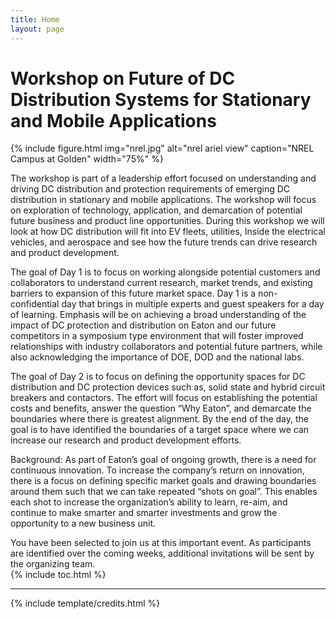 ```yaml
---
title: Home
layout: page
---
```


# Workshop on Future of DC Distribution Systems for Stationary and Mobile Applications

{% include figure.html img="nrel.jpg" alt="nrel ariel view" caption="NREL Campus at Golden" width="75%" %}

The workshop is part of a leadership effort focused on understanding and driving DC distribution and protection requirements of emerging DC distribution in stationary and mobile applications. The workshop will focus on exploration of technology, application, and demarcation of potential future business and product line opportunities. During this workshop we will look at how DC distribution will fit into EV fleets, utilities, Inside the electrical vehicles, and aerospace and see how the future trends can drive research and product development.   

 

The goal of Day 1 is to focus on working alongside potential customers and collaborators to understand current research, market trends, and existing barriers to expansion of this future market space.  Day 1 is a non-confidential day that brings in multiple experts and guest speakers for a day of learning.  Emphasis will be on achieving a broad understanding of the impact of DC protection and distribution on Eaton and our future competitors in a symposium type environment that will foster improved relationships with industry collaborators and potential future partners, while also acknowledging the importance of DOE, DOD and the national labs. 

 
The goal of Day 2 is to focus on defining the opportunity spaces for DC distribution and DC protection devices such as, solid state and hybrid circuit breakers and contactors. The effort will focus on establishing the potential costs and benefits, answer the question “Why Eaton”, and demarcate the boundaries where there is greatest alignment.  By the end of the day, the goal is to have identified the boundaries of a target space where we can increase our research and product development efforts.  

 

Background: As part of Eaton’s goal of ongoing growth, there is a need for continuous innovation.  To increase the company’s return on innovation, there is a focus on defining specific market goals and drawing boundaries around them such that we can take repeated “shots on goal”.  This enables each shot to increase the organization’s ability to learn, re-aim, and continue to make smarter and smarter investments and grow the opportunity to a new business unit.  

  

You have been selected to join us at this important event.  As participants are identified over the coming weeks, additional invitations will be sent by the organizing team.  
{% include toc.html %}

------

{% include template/credits.html %}
